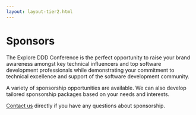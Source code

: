 ```yaml
---
layout: layout-tier2.html
---
```

<div class="container sponsors-page">
	<div class="col-lg-6 col-lg-offset-3">
		<h1 class="text-center">Sponsors</h1>
		<p>The Explore DDD Conference is the perfect opportunity to raise your brand awareness amongst key technical influencers and top software development professionals while demonstrating your commitment to technical excellence and support of the software development community.</p>
		<p>A variety of sponsorship opportunities are available. We can also develop tailored sponsorship packages based on your needs and interests.</p>
		<p><a href="mailto:contact@exploreddd.com">Contact us</a> directly if you have any questions about sponsorship.</p>
	</div>
</div>